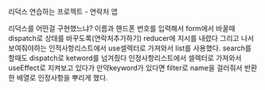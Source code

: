 리덕스 연습하는 프로젝트 - 연락처 앱

리덕스를 어떤걸 구현했느냐?
이름과 핸드폰 번호를 입력해서 form에서 바꿀때 dispatch로 상태를 바꾸도록(연락처추가하기) reducer에 지시를 내렸다
그리고 나서 보여줘야하는 인적사항리스트에서 use셀렉터로 가져와서 list를 사용했다.
search를 할때도 dispatch로 ketword를 넘겨줬다 인정사항리스트에서 셀렉터로 가져와서 useEffect로 지켜보고 있다가 만약keyword가 있다면 filter로 name을 걸러줘서
반환한 배열로 인정사항을 뿌리게 했다.
